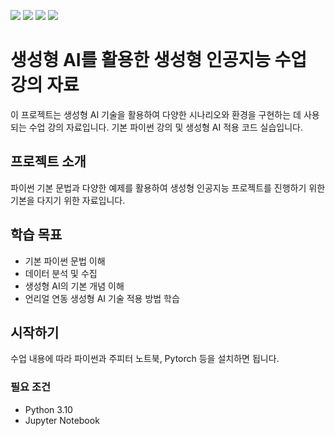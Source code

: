 <img src="https://img.shields.io/badge/Python-3776AB?style=for-the-badge&logo=Python&logoColor=white"> <img src="https://img.shields.io/badge/Pandas-150458?style=for-the-badge&logo=Pandas&logoColor=white"> <img src="https://img.shields.io/badge/Pytorch-EE4C2C?style=for-the-badge&logo=Pytorch&logoColor=white"> <img src="https://img.shields.io/badge/ChatBot-0066FF?style=for-the-badge&logo=ChatBot&logoColor=white">

# 생성형 AI를 활용한 생성형 인공지능 수업 강의 자료

이 프로젝트는 생성형 AI 기술을 활용하여 다양한 시나리오와 환경을 구현하는 데 사용되는 수업 강의 자료입니다.
기본 파이썬 강의 및 생성형 AI 적용 코드 실습입니다.

## 프로젝트 소개
파이썬 기본 문법과 다양한 예제를 활용하여 생성형 인공지능 프로젝트를 진행하기 위한 기본을 다지기 위한 자료입니다. 

## 학습 목표
- 기본 파이썬 문법 이해
- 데이터 분석 및 수집
- 생성형 AI의 기본 개념 이해
- 언리얼 연동 생성형 AI 기술 적용 방법 학습

## 시작하기

수업 내용에 따라 파이썬과 주피터 노트북, Pytorch 등을 설치하면 됩니다. 

### 필요 조건

- Python 3.10
- Jupyter Notebook
